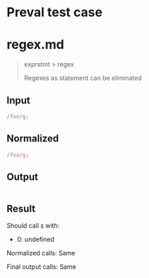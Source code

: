 # Preval test case

# regex.md

> exprstmt > regex
>
> Regexes as statement can be eliminated

## Input

`````js filename=intro
/foo/g;
`````

## Normalized

`````js filename=intro
/foo/g;
`````

## Output

`````js filename=intro

`````

## Result

Should call `$` with:
 - 0: undefined

Normalized calls: Same

Final output calls: Same
